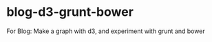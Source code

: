blog-d3-grunt-bower
===================

For Blog: Make a graph with d3, and experiment with grunt and bower
